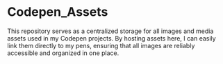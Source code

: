 # Codepen_Assets
This repository serves as a centralized storage for all images and media assets used in my Codepen projects. By hosting assets here, I can easily link them directly to my pens, ensuring that all images are reliably accessible and organized in one place.
